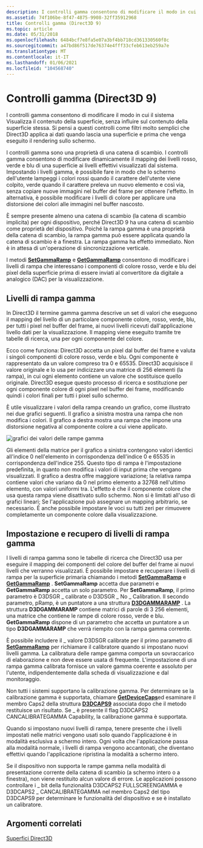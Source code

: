 ```yaml
---
description: I controlli gamma consentono di modificare il modo in cui il sistema Visualizza il contenuto della superficie, senza influire sul contenuto della superficie stessa.
ms.assetid: 74f106be-8f47-4875-9908-32ff35912968
title: Controlli gamma (Direct3D 9)
ms.topic: article
ms.date: 05/31/2018
ms.openlocfilehash: 6484bcf7e8fa5e07a3bf4bb718cd361330560f8c
ms.sourcegitcommit: a47bd86f517de76374e4fff33cfeb613eb259a7e
ms.translationtype: MT
ms.contentlocale: it-IT
ms.lasthandoff: 01/06/2021
ms.locfileid: "104568740"
---
```

# <a name="gamma-controls-direct3d-9"></a>Controlli gamma (Direct3D 9)

I controlli gamma consentono di modificare il modo in cui il sistema Visualizza il contenuto della superficie, senza influire sul contenuto della superficie stessa. Si pensi a questi controlli come filtri molto semplici che Direct3D applica ai dati quando lascia una superficie e prima che venga eseguito il rendering sullo schermo.

I controlli gamma sono una proprietà di una catena di scambio. I controlli gamma consentono di modificare dinamicamente il mapping dei livelli rosso, verde e blu di una superficie ai livelli effettivi visualizzati dal sistema. Impostando i livelli gamma, è possibile fare in modo che lo schermo dell'utente lampeggi i colori rossi quando il carattere dell'utente viene colpito, verde quando il carattere preleva un nuovo elemento e così via, senza copiare nuove immagini nel buffer del frame per ottenere l'effetto. In alternativa, è possibile modificare i livelli di colore per applicare una distorsione dei colori alle immagini nel buffer nascosto.

È sempre presente almeno una catena di scambio (la catena di scambio implicita) per ogni dispositivo, perché Direct3D 9 ha una catena di scambio come proprietà del dispositivo. Poiché la rampa gamma è una proprietà della catena di scambio, la rampa gamma può essere applicata quando la catena di scambio è a finestra. La rampa gamma ha effetto immediato. Non è in attesa di un'operazione di sincronizzazione verticale.

I metodi [**SetGammaRamp**](/windows/win32/api/d3d9helper/nf-d3d9helper-idirect3ddevice9-setgammaramp) e [**GetGammaRamp**](/windows/win32/api/d3d9helper/nf-d3d9helper-idirect3ddevice9-getgammaramp) consentono di modificare i livelli di rampa che interessano i componenti di colore rosso, verde e blu dei pixel della superficie prima di essere inviati al convertitore da digitale a analogico (DAC) per la visualizzazione.

## <a name="gamma-ramp-levels"></a>Livelli di rampa gamma

In Direct3D il termine gamma gamma descrive un set di valori che eseguono il mapping del livello di un particolare componente colore, rosso, verde, blu, per tutti i pixel nel buffer del frame, ai nuovi livelli ricevuti dall'applicazione livello dati per la visualizzazione. Il mapping viene eseguito tramite tre tabelle di ricerca, una per ogni componente del colore.

Ecco come funziona: Direct3D accetta un pixel dal buffer dei frame e valuta i singoli componenti di colore rosso, verde e blu. Ogni componente è rappresentato da un valore compreso tra 0 e 65535. Direct3D acquisisce il valore originale e lo usa per indicizzare una matrice di 256 elementi (la rampa), in cui ogni elemento contiene un valore che sostituisce quello originale. Direct3D esegue questo processo di ricerca e sostituzione per ogni componente colore di ogni pixel nel buffer dei frame, modificando quindi i colori finali per tutti i pixel sullo schermo.

È utile visualizzare i valori della rampa creando un grafico, come illustrato nei due grafici seguenti. Il grafico a sinistra mostra una rampa che non modifica i colori. Il grafico a destra mostra una rampa che impone una distorsione negativa al componente colore a cui viene applicato.

![grafici dei valori delle rampe gamma](images/gammalv.png)

Gli elementi della matrice per il grafico a sinistra contengono valori identici all'indice 0 nell'elemento in corrispondenza dell'indice 0 e 65535 in corrispondenza dell'indice 255. Questo tipo di rampa è l'impostazione predefinita, in quanto non modifica i valori di input prima che vengano visualizzati. Il grafico a destra offre maggiore variazione; la relativa rampa contiene valori che variano da 0 nel primo elemento a 32768 nell'ultimo elemento, con valori uniformi tra. L'effetto è che il componente colore che usa questa rampa viene disattivato sullo schermo. Non si è limitati all'uso di grafici lineari; Se l'applicazione può assegnare un mapping arbitrario, se necessario. È anche possibile impostare le voci su tutti zeri per rimuovere completamente un componente colore dalla visualizzazione.

## <a name="setting-and-retrieving-gamma-ramp-levels"></a>Impostazione e recupero di livelli di rampa gamma

I livelli di rampa gamma sono le tabelle di ricerca che Direct3D usa per eseguire il mapping dei componenti del colore del buffer del frame ai nuovi livelli che verranno visualizzati. È possibile impostare e recuperare i livelli di rampa per la superficie primaria chiamando i metodi [**SetGammaRamp**](/windows/win32/api/d3d9helper/nf-d3d9helper-idirect3ddevice9-setgammaramp) e [**GetGammaRamp**](/windows/win32/api/d3d9helper/nf-d3d9helper-idirect3ddevice9-getgammaramp) . **SetGammaRamp** accetta due parametri e **GetGammaRamp** accetta un solo parametro. Per **SetGammaRamp**, il primo parametro è D3DSGR \_ calibrate o D3DSGR \_ No \_ Calibration. Il secondo parametro, pRamp, è un puntatore a una struttura [**D3DGAMMARAMP**](d3dgammaramp.md) . La struttura **D3DGAMMARAMP** contiene matrici di parole di 3 256 elementi, una matrice che contiene le rampe di colore rosso, verde e blu. **GetGammaRamp** dispone di un parametro che accetta un puntatore a un tipo **D3DGAMMARAMP** che verrà riempito con la rampa gamma corrente.

È possibile includere il \_ valore D3DSGR calibrate per il primo parametro di [**SetGammaRamp**](/windows/win32/api/d3d9helper/nf-d3d9helper-idirect3ddevice9-setgammaramp) per richiamare il calibratore quando si impostano nuovi livelli gamma. La calibratura delle rampe gamma comporta un sovraccarico di elaborazione e non deve essere usata di frequente. L'impostazione di una rampa gamma calibrata fornisce un valore gamma coerente e assoluto per l'utente, indipendentemente dalla scheda di visualizzazione e dal monitoraggio.

Non tutti i sistemi supportano la calibrazione gamma. Per determinare se la calibrazione gamma è supportata, chiamare [**GetDeviceCaps**](/windows/desktop/api)ed esaminare il membro Caps2 della struttura [**D3DCAPS9**](/windows/desktop/api/D3D9Caps/ns-d3d9caps-d3dcaps9) associata dopo che il metodo restituisce un risultato. Se \_ è presente il flag D3DCAPS2 CANCALIBRATEGAMMA Capability, la calibrazione gamma è supportata.

Quando si impostano nuovi livelli di rampa, tenere presente che i livelli impostati nelle matrici vengono usati solo quando l'applicazione è in modalità esclusiva a schermo intero. Ogni volta che l'applicazione passa alla modalità normale, i livelli di rampa vengono accantonati, che diventano effettivi quando l'applicazione ripristina la modalità a schermo intero.

Se il dispositivo non supporta le rampe gamma nella modalità di presentazione corrente della catena di scambio (a schermo intero o a finestra), non viene restituito alcun valore di errore. Le applicazioni possono controllare i \_ bit della funzionalità D3DCAPS2 FULLSCREENGAMMA e D3DCAPS2 \_ CANCALIBRATEGAMMA nel membro Caps2 del tipo D3DCAPS9 per determinare le funzionalità del dispositivo e se è installato un calibratore.

## <a name="related-topics"></a>Argomenti correlati

<dl> <dt>

[Superfici Direct3D](direct3d-surfaces.md)
</dt> </dl>

 

 
